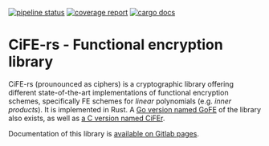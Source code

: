 [![pipeline status](https://gitlab.com/etrovub/smartnets/cife-rs/badges/master/pipeline.svg)](https://gitlab.com/etrovub/smartnets/cife-rs/-/commits/master)
[![coverage report](https://gitlab.com/etrovub/smartnets/cife-rs/badges/master/coverage.svg)](https://gitlab.com/etrovub/smartnets/cife-rs/-/commits/master)
[![cargo docs](https://img.shields.io/badge/doc-master-blue)](https://etrovub.gitlab.io/smartnets/cife-rs/doc/cife_rs/)


# CiFE-rs - Functional encryption library

CiFE-rs (prounounced as ciphers) is a cryptographic library offering different state-of-the-art implementations of functional encryption schemes,
specifically FE schemes for *linear* polynomials (e.g. *inner products*).
It is implemented in Rust.
A [Go version named GoFE](https://github.com/fentec-project/gofe) of the library also exists,
as well as [a C version named CiFEr](https://github.com/fentec-project/CiFEr).

Documentation of this library is [available on Gitlab
pages](https://etrovub.gitlab.io/smartnets/cife-rs/doc/cife_rs/index.html).
